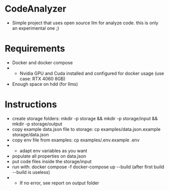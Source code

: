 # CodeAnalyzer

- Simple project that uses open source llm for analyze code. this is only an experimental one ;)



# Requirements

- Docker and docker compose
- - Nvidia GPU and Cuda installed and configured for docker usage (use case: RTX 4060 8GB)
- Enough space on hdd (for llms)


# Instructions

- create storage folders: mkdir -p storage && mkdir -p storage/input && mkdir -p storage/output
- copy example data.json file to storage: cp examples/data.json.example storage/data.json
- copy env file from examples: cp examples/.env.example .env
- - adapt env variables as you want
- populate all properties on data.json
- put code files inside the storage/input
- run with: docker compose -f docker-compose up --build (after first build --build is useless)
- - If no error, see report on output folder
